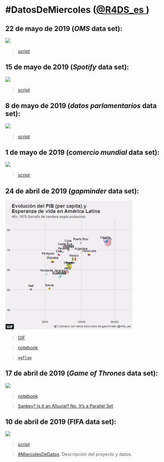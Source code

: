 # #DatosDeMiercoles ([@R4DS_es ](https://twitter.com/R4DS_es/))



## 22 de mayo de 2019 (_OMS_ data set):

![](https://pbs.twimg.com/media/D7SLbDiWsAAswRZ.jpg:large)

> [script](https://github.com/TuQmano/DatosDeMiercoles/blob/master/tuberculosis.R)



## 15 de mayo de 2019 (_Spotify_ data set):

![](https://pbs.twimg.com/media/D64CmOHWkAovhGY.jpg)

> [script](https://github.com/TuQmano/DatosDeMiercoles/blob/master/scrip_spotify_r4ds_es.R)

## 8 de mayo de 2019 (_datos parlamentarios_ data set):

![](https://pbs.twimg.com/media/D6PUddLXkAU_TAN.jpg:large)

> [script](https://github.com/TuQmano/DatosDeMiercoles/blob/master/cuota_genero.R)

## 1 de mayo de 2019 (_comercio mundial_ data set):

![](https://pbs.twimg.com/media/D5hBqYqXoAAb83t.png)

> [script](https://github.com/TuQmano/DatosDeMiercoles/blob/master/balanza.R)

## 24 de abril de 2019 (_gapminder_ data set):

<img src="https://github.com/TuQmano/DatosDeMiercoles/blob/master/plot.PNG?raw=true" width="400">

>[GIF](https://twitter.com/TuQmano/status/1121510635823669253)

>[notebook](https://github.com/TuQmano/DatosDeMiercoles/blob/master/gapminder.Rmd)

>[`ggflag`](https://github.com/rensa/ggflags)


## 17 de abril de 2019 (_Game of Thrones_ data set): 

![](https://pbs.twimg.com/media/D4Y9i23WAAAUnOx.png)

> [notebook](https://github.com/TuQmano/DatosDeMiercoles/blob/master/r4ds_got.Rmd)

> [Sankey? Is it an Alluvial? No, It’s a Parallel Set](https://www.data-imaginist.com/2019/the-ggforce-awakens-again/)

## 10 de abril de 2019 (FIFA data set): 

![](https://pbs.twimg.com/media/D5MXCTuWwAAUp-c.jpg)

> [script](https://github.com/TuQmano/DatosDeMiercoles/blob/master/r4ds_FIFA.R)

> [#MiercolesDeDatos](https://github.com/cienciadedatos/datos-de-miercoles). Descripción del proyecto y datos.
